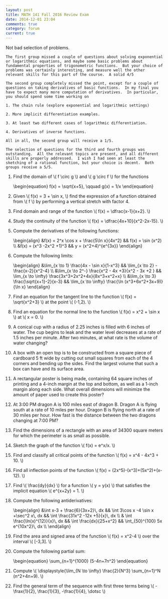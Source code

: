 ```yaml
---
layout: post
title: MATH 141 Fall 2016 Review Exam
date: 2014-12-01 23:04
comments: true
category: forum
current: true
---
```


<div class="well">
	Not bad selection of problems.

	The first group missed a couple of questions about solving exponential or logarithmic equations, and maybe some basic problems about fundamental properties of trigonometric functions.  But your choice of problems was certainly interesting, and measure well the other relevant skills for this part of the course.  A solid 4/5

	The second group completely missed the point, except for a couple of questions on taking derivatives of basic functions.  In my final you have to expect many more computation of derivatives.  In particular, you should spend some time working on 

	1. The chain rule (explore exponential and logarithmic settings)

	2. More implicit differentiation examples.

	3. At least two different cases of logarithmic differentiation.

	4. Derivatives of inverse functions.

	All in all, the second group will receive a 1/5.

	The selection of questions for the third and fourth groups was outstanding.  All the relevant topics are present, and all different skills are properly addressed.  I wish I had seen at least the sketching of a rational function, but your choice is decent.  Both groups receive a 5/5.
</div>

1. Find the domain of <span>\\( f \circ g \\)</span> and <span>\\( g \circ f \\)</span> for the functions
	<div>
	\begin{equation}
	f(x) = \sqrt{x+5}, \qquad g(x) = 1/x
	\end{equation}
	</div>	

2. Given <span>\\( f(x) = 3 + \sin x, \\)</span> find the expression of a function obtained from <span>\\( f \\)</span> by performing a vertical stretch with factor 4.

3. Find domain and range of the function <span>\\( f(x) = \dfrac{x-1}{x+2}. \\)</span>

4. Study the continuity of the function <span>\\( f(x) = \dfrac{4x+10}{x^2-2x-15}. \\)</span>

1. Compute the derivatives of the following functions:
	<div>
		\begin{align}
		&f(x) = 2^x \cos x + \frac{5\ln x}{4x^2} && f(x) = \sin (x^2) \\
		&f(x) = (x^3 -2x^2 +1)^3 && y = (x^2+4)^{e^{3x}}
		\end{align}
	</div>	

2. Compute the following limits:
	<div>
		\begin{align}
		&\lim_{x \to 1} \frac{4x - \sin x}{1-x^3} && \lim_{x \to 2} - \frac{x-2}{x^2-4} \\
		&\lim_{x \to 2^-} \frac{x^2 - 4x  +3}{x^2 - 3x +2 } && \lim_{x \to \infty} \frac{3x^3+2x^2+4x}{8x^3+x^2+x} \\
		&\lim_{x \to 3} \frac{\sqrt{x+1}-2}{x-3} && \lim_{x \to \infty} \frac{\ln (x^3+6x^2+3x+9)}{\ln x}
		\end{align}
	</div>

4. Find an equation for the tangent line to the function <span>\\( f(x) = \sqrt{x^2+3} \\)</span> at the point <span>\\( (-1,2). \\)</span>

5. Find an equation for the normal line to the function <span>\\( f(x) = x^2 + \sin x \\)</span> at <span>\\( x = 0. \\)</span>

3. A conical cup with a radius of 2.25 inches is filled with 6 inches of water. The cup begins to leak and the water level decreases at a rate of 1.5 inches per minute. After two minutes, at what rate is the volume of water changing?

5. A box with an open top is to be constructed from a square piece of cardboard 5 ft wide by cutting out small squares from each of the 4 corners and bending up the sides. Find the largest volume that such a box can have and its surface area.

6. A rectangular poster is being made, containing 64 square inches of printing and a 4-inch margin at the top and bottom, as well as a 1-inch margin along each side.  What overall dimensions will minimize the amount of paper used to create this poster?

7. At 3:00 PM dragon A is 100 miles east of dragon B. Dragon A is flying south at a rate of 10 miles per hour. Dragon B is flying north at a rate of 30 miles per hour. How fast is the distance between the two dragons changing at 7:00 PM?

8. Find the dimensions of a rectangle with an area of 34300 square meters for which the perimeter is as small as possible.

6. Sketch the graph of the function <span>\\( f(x) = e^x/x. \\)</span>

7. Find and classify all critical points of the function <span>\\( f(x) = x^4 - 4x^3 + 10. \\)</span>

8. Find all inflection points of the function <span>\\( f(x) = (2x^5)-(x^3)+(5x^2)+(x-12). \\)</span>

8. Find <span>\\( \frac{dy}{dx} \\)</span> for a function <span>\\( y = y(x) \\)</span> that satisfies the implicit equation <span>\\( e^{x+2y} = 1. \\)</span>

9. Compute the following antiderivatives:
	<div>
		\begin{align}
		&\int x-3 + \frac{6}{3x+2}\, dx && \int 3\cos x -4 \sin x +\sec^2 x\, dx && \int \frac{31x^2 -12x +5}{x}\, dx \\
		& \int \frac{\ln(x)^{12}}{x}\, dx && \int \frac{dx}{25+x^2} && \int_{50}^{100} 5x e^{10x^2}\, dx \\
		\end{align}
	</div>

10. Find the area and signed area of the function <span>\\( f(x) = x^2-4 \\)</span> over the interval <span>\\( [-3,3]. \\)</span>

11. Compute the following partial sum:
	<div>
		\begin{equation}
		\sum_{n=1}^{1000} (5-4n+7n^2)
		\end{equation}
	</div>

12. Compute <span>\\( \displaystyle{\lim_{N \to \infty} \frac{2}{N^3} \sum_{n=1}^N (n^2+4n+9). \\)</span>

13. Find the general term of the sequence with first three terms being <span>\\( -\frax{1}{2}, \frac{1}{3}, -\frac{1}{4}, \dotsc \\)</span>